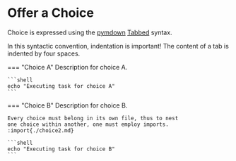 # Offer a Choice

Choice is expressed using the
[pymdown](https://facelessuser.github.io/PyMdown/)
[Tabbed](https://facelessuser.github.io/pymdown-extensions/extensions/tabbed/)
syntax.

In this syntactic convention, indentation is important! The content of
a tab is indented by four spaces.

=== "Choice A"
    Description for choice A.

    ```shell
    echo "Executing task for choice A"
    ```
    
=== "Choice B"
    Description for choice B.

    Every choice must belong in its own file, thus to nest
    one choice within another, one must employ imports.
    :import{./choice2.md}

    ```shell
    echo "Executing task for choice B"
    ```
